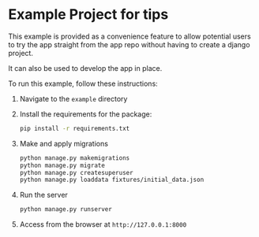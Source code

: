 # Example Project for tips

This example is provided as a convenience feature to allow potential users to try the app straight from the app repo without having to create a django project.

It can also be used to develop the app in place.

To run this example, follow these instructions:

1. Navigate to the `example` directory
2. Install the requirements for the package:
    ```bash
    pip install -r requirements.txt
    ```

3. Make and apply migrations
    ```bash
    python manage.py makemigrations
    python manage.py migrate
    python manage.py createsuperuser
    python manage.py loaddata fixtures/initial_data.json
    ```

4. Run the server
    ```bash
    python manage.py runserver
    ```

5. Access from the browser at `http://127.0.0.1:8000`
